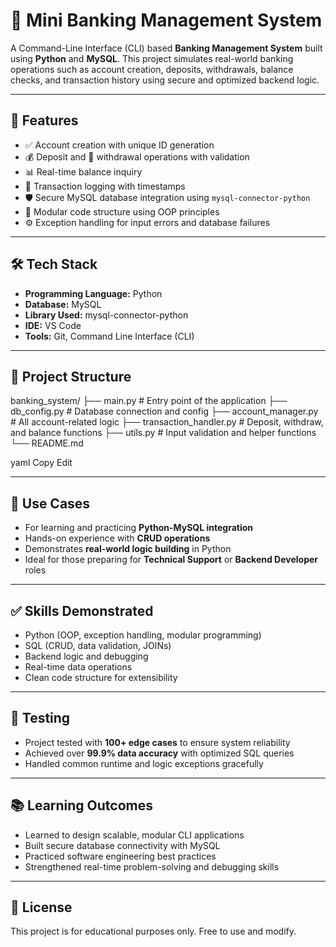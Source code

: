# 🏦 Mini Banking Management System

A Command-Line Interface (CLI) based **Banking Management System** built using **Python** and **MySQL**. This project simulates real-world banking operations such as account creation, deposits, withdrawals, balance checks, and transaction history using secure and optimized backend logic.

---

## 🚀 Features

- ✅ Account creation with unique ID generation
- 💰 Deposit and 💸 withdrawal operations with validation
- 📊 Real-time balance inquiry
- 🧾 Transaction logging with timestamps
- 🛡️ Secure MySQL database integration using `mysql-connector-python`
- 🧩 Modular code structure using OOP principles
- ⚙️ Exception handling for input errors and database failures

---

## 🛠️ Tech Stack

- **Programming Language:** Python
- **Database:** MySQL
- **Library Used:** mysql-connector-python
- **IDE:** VS Code
- **Tools:** Git, Command Line Interface (CLI)

---

## 📂 Project Structure

banking_system/
├── main.py # Entry point of the application
├── db_config.py # Database connection and config
├── account_manager.py # All account-related logic
├── transaction_handler.py # Deposit, withdraw, and balance functions
├── utils.py # Input validation and helper functions
└── README.md

yaml
Copy
Edit

---

## 📌 Use Cases

- For learning and practicing **Python-MySQL integration**
- Hands-on experience with **CRUD operations**
- Demonstrates **real-world logic building** in Python
- Ideal for those preparing for **Technical Support** or **Backend Developer** roles

---

## ✅ Skills Demonstrated

- Python (OOP, exception handling, modular programming)
- SQL (CRUD, data validation, JOINs)
- Backend logic and debugging
- Real-time data operations
- Clean code structure for extensibility

---

## 🧪 Testing

- Project tested with **100+ edge cases** to ensure system reliability
- Achieved over **99.9% data accuracy** with optimized SQL queries
- Handled common runtime and logic exceptions gracefully

---

## 📚 Learning Outcomes

- Learned to design scalable, modular CLI applications
- Built secure database connectivity with MySQL
- Practiced software engineering best practices
- Strengthened real-time problem-solving and debugging skills

---

## 📄 License

This project is for educational purposes only. Free to use and modify.
